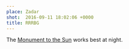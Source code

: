 ```yaml
---
place: Zadar
shot:  2016-09-11 18:02:06 +0000
title: RRRBG
---
```


The [Monument to the Sun](https://en.wikipedia.org/wiki/Monument_to_the_Sun) works best at night.
